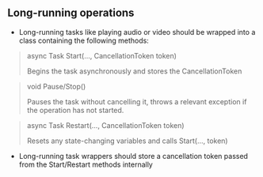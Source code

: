 ## Long-running operations

- Long-running tasks like playing audio or video should be wrapped into a class containing the following methods:
> async Task Start(..., CancellationToken token)
>
> Begins the task asynchronously and stores the CancellationToken

> void Pause/Stop()
>
> Pauses the task without cancelling it, throws a relevant exception if the operation has not started.

> async Task Restart(..., CancellationToken token)
>
> Resets any state-changing variables and calls Start(..., token)
- Long-running task wrappers should store a cancellation token passed from the Start/Restart methods internally